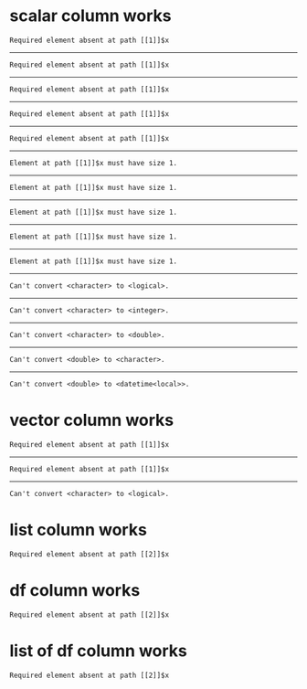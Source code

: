 # scalar column works

    Required element absent at path [[1]]$x

---

    Required element absent at path [[1]]$x

---

    Required element absent at path [[1]]$x

---

    Required element absent at path [[1]]$x

---

    Required element absent at path [[1]]$x

---

    Element at path [[1]]$x must have size 1.

---

    Element at path [[1]]$x must have size 1.

---

    Element at path [[1]]$x must have size 1.

---

    Element at path [[1]]$x must have size 1.

---

    Element at path [[1]]$x must have size 1.

---

    Can't convert <character> to <logical>.

---

    Can't convert <character> to <integer>.

---

    Can't convert <character> to <double>.

---

    Can't convert <double> to <character>.

---

    Can't convert <double> to <datetime<local>>.

# vector column works

    Required element absent at path [[1]]$x

---

    Required element absent at path [[1]]$x

---

    Can't convert <character> to <logical>.

# list column works

    Required element absent at path [[2]]$x

# df column works

    Required element absent at path [[2]]$x

# list of df column works

    Required element absent at path [[2]]$x

